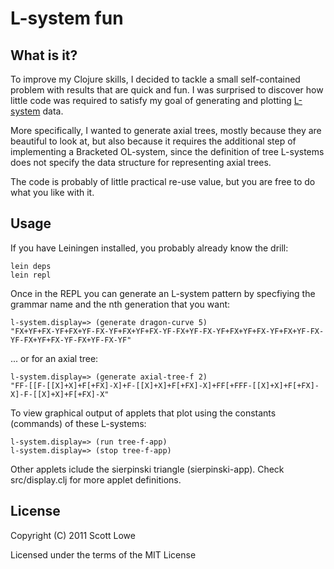 L-system fun
============

What is it?
----------
To improve my Clojure skills, I decided to tackle a small self-contained problem with results that are quick and fun.
I was surprised to discover how little code was required to satisfy my goal of generating and plotting
[L-system] data.

More specifically, I wanted to generate axial trees, mostly because they are beautiful to look at, but also
because it requires the additional step of implementing a Bracketed OL-system, since the definition of tree L-systems
does not specify the data structure for representing axial trees.

The code is probably of little practical re-use value, but you are free to do what you like with it.

Usage
-----

If you have Leiningen installed, you probably already know the drill:

    lein deps
    lein repl

Once in the REPL you can generate an L-system pattern by specfiying the
grammar name and the nth generation that you want:

    l-system.display=> (generate dragon-curve 5)
    "FX+YF+FX-YF+FX+YF-FX-YF+FX+YF+FX-YF-FX+YF-FX-YF+FX+YF+FX-YF+FX+YF-FX-YF-FX+YF+FX-YF-FX+YF-FX-YF"
    
... or for an axial tree:

    l-system.display=> (generate axial-tree-f 2)
    "FF-[[F-[[X]+X]+F[+FX]-X]+F-[[X]+X]+F[+FX]-X]+FF[+FFF-[[X]+X]+F[+FX]-X]-F-[[X]+X]+F[+FX]-X"

To view graphical output of applets that plot using the constants (commands) of these L-systems:

    l-system.display=> (run tree-f-app)
    l-system.display=> (stop tree-f-app)

Other applets iclude the sierpinski triangle (sierpinski-app). Check src/display.clj for more applet definitions.


License
-------

Copyright (C) 2011 Scott Lowe

Licensed under the terms of the MIT License

[L-system]: http://en.wikipedia.org/wiki/L-system
